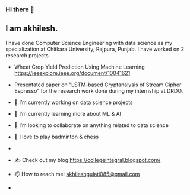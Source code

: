 ### Hi there 👋

## I am akhilesh.
<!--
**akhilesh085/akhilesh085** is a ✨ _special_ ✨ repository because its `README.md` (this file) appears on your GitHub profile.
Here are some ideas to get you started:
- 😄 Pronouns: ...
- 🤔 I’m looking for help with ...
- ⚡ Fun fact: ...
- 💬 Ask me about ...
-->

I have done Computer Science Engineering with data science as my specialization at Chitkara University, Rajpura, Punjab. 
I have worked on 2 research projects
- Wheat Crop Yield Prediction Using Machine Learning https://ieeexplore.ieee.org/document/10041621
- Presentated paper on "LSTM-based Cryptanalysis of Stream Cipher Espresso" for the research work done during my internship at DRDO.

- 🔭 I’m currently working on data science projects
- 🌱 I’m currently learning more about ML & AI
- 👯 I’m looking to collaborate on anything related to data science
- 🏸 I love to play badminton & chess
- 
- ✍️ Check out my blog https://collegeintegral.blogspot.com/
- 📫 How to reach me: akhileshgulati085@gmail.com
- 
